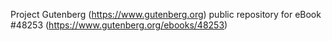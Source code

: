 Project Gutenberg (https://www.gutenberg.org) public repository for eBook #48253 (https://www.gutenberg.org/ebooks/48253)
